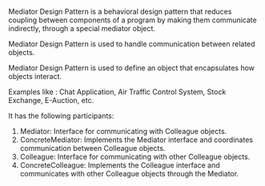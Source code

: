 Mediator Design Pattern is a behavioral design pattern that reduces coupling
between components of a program by making them communicate indirectly,
through a special mediator object.

Mediator Design Pattern is used to handle communication between related objects.

Mediator Design Pattern is used to define an object that encapsulates how objects interact.

Examples like : Chat Application, Air Traffic Control System, Stock Exchange, E-Auction, etc.

It has the following participants:
1. Mediator: Interface for communicating with Colleague objects.
2. ConcreteMediator: Implements the Mediator interface and coordinates communication between Colleague objects.
3. Colleague: Interface for communicating with other Colleague objects.
4. ConcreteColleague: Implements the Colleague interface and communicates with other Colleague objects through the Mediator.

